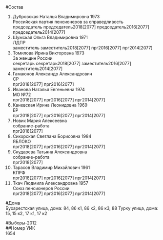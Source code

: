 #Состав  
1. Дубровская Наталья Владимировна 1973  
    Российская партия пенсионеров за справедливость  
    председатель председатель2018[2077] председатель2016[2077] председатель2014[2077]  
2. Шумская Ольга Владимировна 1971  
    ЛДПР  
    заместитель заместитель2018[2077] прг2016[2077] прг2014[2077]  
3. Томилова Ирина Викторовна 1973  
    За женщин России  
    секретарь секретарь2018[2077] заместитель2016[2077] заместитель2014[2077]  
4. Гамаюнов Александр Александрович  
    СР  
    прг2018[2077] прг2016[2077]  
5. Иванова Наталья Евгеньевна 1974  
    МО №72  
    прг2018[2077] прг2016[2077] прг2014[2077]  
6. Каневская Ирина Леонидовна 1969  
    ЕР  
    прг2018[2077] прг2016[2077] прг2014[2077]  
7. Новик Мария Алексеевна  
    собрание-работа  
    прг2018[2077]  
8. Сикорская Светлана Борисовна 1984  
    ЯБЛОКО  
    прг2018[2077] прг2016[2077] прг2014[2077]  
9. Скударева Татьяна Александровна  
    собрание-работа  
    прг2018[2077]  
10. Тарасов Владимир Михайлович 1961  
    КПРФ  
    прг2018[2077] прг2016[2077] прг2014[2077]  
11. Ткач Людмила Александровна 1957  
    Союз пенсионеров России  
    прг2018[2077] прг2016[2077] прг2014[2077]  
  
#Дома  
Бухарестская улица, дома: 84, 86 к1, 86 к2, 86 к3, 88 Турку улица, дома: 15, 15 к2, 17 к1, 17 к2  
  
#Выборы-2012  
##Номер УИК  
1654  
